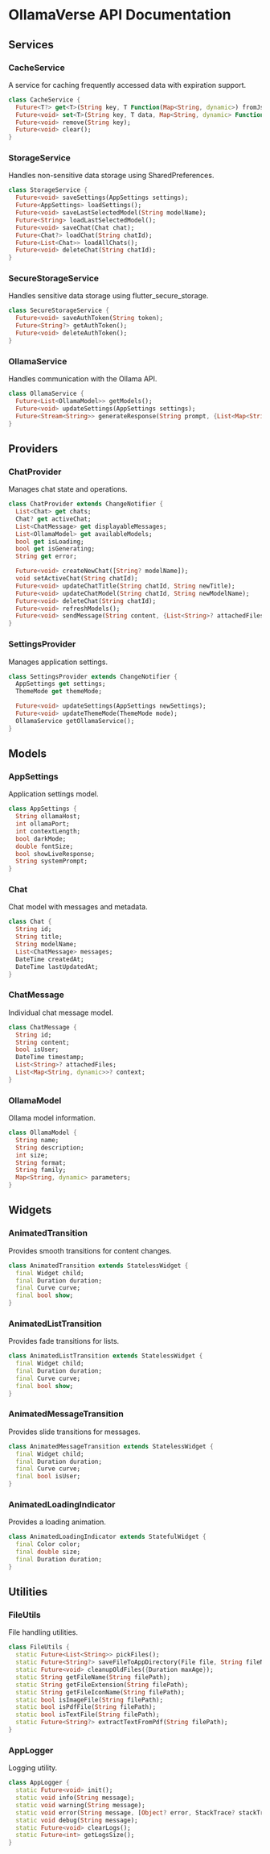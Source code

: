 # OllamaVerse API Documentation

## Services

### CacheService
A service for caching frequently accessed data with expiration support.

```dart
class CacheService {
  Future<T?> get<T>(String key, T Function(Map<String, dynamic>) fromJson);
  Future<void> set<T>(String key, T data, Map<String, dynamic> Function(T) toJson, {Duration expiration});
  Future<void> remove(String key);
  Future<void> clear();
}
```

### StorageService
Handles non-sensitive data storage using SharedPreferences.

```dart
class StorageService {
  Future<void> saveSettings(AppSettings settings);
  Future<AppSettings> loadSettings();
  Future<void> saveLastSelectedModel(String modelName);
  Future<String> loadLastSelectedModel();
  Future<void> saveChat(Chat chat);
  Future<Chat?> loadChat(String chatId);
  Future<List<Chat>> loadAllChats();
  Future<void> deleteChat(String chatId);
}
```

### SecureStorageService
Handles sensitive data storage using flutter_secure_storage.

```dart
class SecureStorageService {
  Future<void> saveAuthToken(String token);
  Future<String?> getAuthToken();
  Future<void> deleteAuthToken();
}
```

### OllamaService
Handles communication with the Ollama API.

```dart
class OllamaService {
  Future<List<OllamaModel>> getModels();
  Future<void> updateSettings(AppSettings settings);
  Future<Stream<String>> generateResponse(String prompt, {List<Map<String, dynamic>>? context});
}
```

## Providers

### ChatProvider
Manages chat state and operations.

```dart
class ChatProvider extends ChangeNotifier {
  List<Chat> get chats;
  Chat? get activeChat;
  List<ChatMessage> get displayableMessages;
  List<OllamaModel> get availableModels;
  bool get isLoading;
  bool get isGenerating;
  String get error;

  Future<void> createNewChat([String? modelName]);
  void setActiveChat(String chatId);
  Future<void> updateChatTitle(String chatId, String newTitle);
  Future<void> updateChatModel(String chatId, String newModelName);
  Future<void> deleteChat(String chatId);
  Future<void> refreshModels();
  Future<void> sendMessage(String content, {List<String>? attachedFiles});
}
```

### SettingsProvider
Manages application settings.

```dart
class SettingsProvider extends ChangeNotifier {
  AppSettings get settings;
  ThemeMode get themeMode;

  Future<void> updateSettings(AppSettings newSettings);
  Future<void> updateThemeMode(ThemeMode mode);
  OllamaService getOllamaService();
}
```

## Models

### AppSettings
Application settings model.

```dart
class AppSettings {
  String ollamaHost;
  int ollamaPort;
  int contextLength;
  bool darkMode;
  double fontSize;
  bool showLiveResponse;
  String systemPrompt;
}
```

### Chat
Chat model with messages and metadata.

```dart
class Chat {
  String id;
  String title;
  String modelName;
  List<ChatMessage> messages;
  DateTime createdAt;
  DateTime lastUpdatedAt;
}
```

### ChatMessage
Individual chat message model.

```dart
class ChatMessage {
  String id;
  String content;
  bool isUser;
  DateTime timestamp;
  List<String>? attachedFiles;
  List<Map<String, dynamic>>? context;
}
```

### OllamaModel
Ollama model information.

```dart
class OllamaModel {
  String name;
  String description;
  int size;
  String format;
  String family;
  Map<String, dynamic> parameters;
}
```

## Widgets

### AnimatedTransition
Provides smooth transitions for content changes.

```dart
class AnimatedTransition extends StatelessWidget {
  final Widget child;
  final Duration duration;
  final Curve curve;
  final bool show;
}
```

### AnimatedListTransition
Provides fade transitions for lists.

```dart
class AnimatedListTransition extends StatelessWidget {
  final Widget child;
  final Duration duration;
  final Curve curve;
  final bool show;
}
```

### AnimatedMessageTransition
Provides slide transitions for messages.

```dart
class AnimatedMessageTransition extends StatelessWidget {
  final Widget child;
  final Duration duration;
  final Curve curve;
  final bool isUser;
}
```

### AnimatedLoadingIndicator
Provides a loading animation.

```dart
class AnimatedLoadingIndicator extends StatefulWidget {
  final Color color;
  final double size;
  final Duration duration;
}
```

## Utilities

### FileUtils
File handling utilities.

```dart
class FileUtils {
  static Future<List<String>> pickFiles();
  static Future<String?> saveFileToAppDirectory(File file, String fileName);
  static Future<void> cleanupOldFiles({Duration maxAge});
  static String getFileName(String filePath);
  static String getFileExtension(String filePath);
  static String getFileIconName(String filePath);
  static bool isImageFile(String filePath);
  static bool isPdfFile(String filePath);
  static bool isTextFile(String filePath);
  static Future<String?> extractTextFromPdf(String filePath);
}
```

### AppLogger
Logging utility.

```dart
class AppLogger {
  static Future<void> init();
  static void info(String message);
  static void warning(String message);
  static void error(String message, [Object? error, StackTrace? stackTrace]);
  static void debug(String message);
  static Future<void> clearLogs();
  static Future<int> getLogsSize();
}
``` 